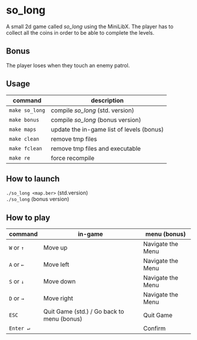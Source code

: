 # so_long
A small 2d game called *so_long* using the MiniLibX.
The player has to collect all the coins in order to be able to complete the levels.

## Bonus
The player loses when they touch an enemy patrol.

## Usage
| command | description |
| ------- | ----------- |
| `make so_long` | compile *so_long* (std. version) |
| `make bonus` | compile *so_long* (bonus version) |
| `make maps` | update the in-game list of levels (bonus) |
| `make clean` | remove tmp files |
| `make fclean` | remove tmp files and executable |
| `make re` | force recompile |

## How to launch
`./so_long <map.ber>` (std.version) <br>
`./so_long` (bonus version)

## How to play
| command | in-game | menu (bonus) |
| ------- | ------- | --------------- |
| `W` or `↑` | Move up | Navigate the Menu |
| `A` or `←` | Move left | Navigate the Menu |
| `S` or `↓` | Move down | Navigate the Menu |
| `D` or `→` | Move right | Navigate the Menu |
| `ESC` | Quit Game (std.) / Go back to menu (bonus) | Quit Game |
| `Enter ↵` | | Confirm |
